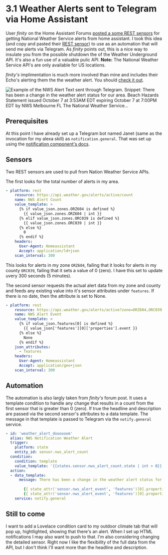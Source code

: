 # 3.1 Weather Alerts sent to Telegram via Home Assistant

User _finity_ on the Home Assistant Forums [posted a some REST sensors](https://community.home-assistant.io/t/severe-weather-alerts-from-the-us-national-weather-service/71853/11) for getting National Weather Service alerts from home assistant. I took this idea (and copy and pasted their [REST sensor](https://www.home-assistant.io/components/sensor.rest/)) to use as an automation that will send me alerts via Telegram. As _finity_ points out, this is a nice way to insulate you from the possible shutdown the of the Weather Underground API. It's also a fun use of a valuable pulic API. **Note:** The National Weather Service API's are only available for US locations.

_finity's_ implimentation is much more involved than mine and includes their Echo's alerting them the the weather alert. You should [check it out](https://community.home-assistant.io/t/severe-weather-alerts-from-the-us-national-weather-service/71853/11).

![Example of the NWS Alert Text sent through Telegram. Snippet: There has been a change in the weather alert status for our area.
Beach Hazards Statement issued October 7 at 3:53AM EDT expiring October 7 at 7:00PM EDT by NWS Melbourne FL The National Weather Service...](images/3.1-1_telegram-example.png)

## Prerequisites

At this point I have already set up a Telegram bot named Janet (same as the invocation for my alexa skill)  as `notification.general`. That was set up using the [notification component's docs](https://www.home-assistant.io/components/notify.telegram/).

## Sensors

Two REST sensors are used to pull from Nation Weather Service APIs.

The first looks for the total number of alerts in my area.

```YAML
- platform: rest
    resource: https://api.weather.gov/alerts/active/count
    name: NWS Alert Count
    value_template: >
      {% if value_json.zones.ORZ604 is defined %}
        {{ value_json.zones.ORZ604 | int }}
      {% elif value_json.zones.ORC039 is defined %}
        {{ value_json.zones.ORC039 | int }}
      {% else %}
        0
      {% endif %}
    headers:
      User-Agent: Homeassistant
      Accept: application/ld+json
    scan_interval: 300
```

This looks for alerts in my zone `ORZ604`, failing that it looks for alerts in my county `ORC039`, failing that it sets a value of 0 (zero). I have this set to update uvery 300 seconds (5 minutes).

The second sensor requests the actual alert data from my zone and county and feeds any existing value into it's sensor attributes under `features`. If there is no date, then the attribute is set to None.

```YAML
- platform: rest
    resource: https://api.weather.gov/alerts/active?zone=ORZ604,ORC039
    name: NWS Alert Event
    value_template: >
      {% if value_json.features[0] is defined %}
        {{ value_json['features'][0]['properties'].event }}
      {% else %}
        None
      {% endif %}
    json_attributes:
      - features
    headers:
      User-Agent: Homeassistant
      Accept: application/geo+json
    scan_interval: 300
```

## Automation

The automation is also largly taken from _finity's_ forum post. It uses a template condition to handle any change that results in a count from the first sensor that is greater than 0 (zero). If true the headline and description are passed via the second sensor's attributes to a data template. The message in that template is passed to Telegram via the `notify.general` service.

```YAML
- id: 'weather_alert_doooooom'
  alias: NWS Notification Weather Alert
  trigger:
    platform: state
    entity_id: sensor.nws_alert_count
  condition:
    condition: template
    value_template: '{{states.sensor.nws_alert_count.state | int > 0}}'
  action:
  - data_template:
      message: There has been a change in the weather alert status for our area.
      
        {{ state_attr('sensor.nws_alert_event', 'features')[0].properties.headline }}
        {{ state_attr('sensor.nws_alert_event', 'features')[0].properties.description }}
    service: notify.general
```

## Still to come

I want to add a Lovelace condition card to my outdoor climate tab that will pop up, hightlighted, showing that there's an alert. When I set up HTML notifications I may also want to push to that. I'm also considering changing the detailed sensor. Right now I like the flexibility of the full data from the API, but I don't think I'll want more than the headline and description.